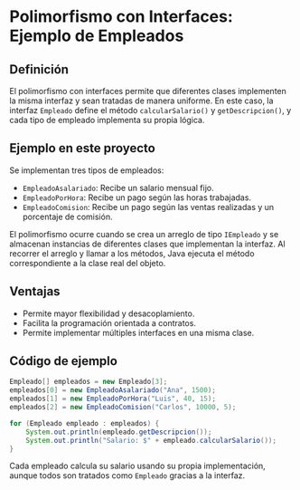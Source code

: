 # Polimorfismo con Interfaces: Ejemplo de Empleados

## Definición
El polimorfismo con interfaces permite que diferentes clases implementen la misma interfaz y sean tratadas de manera uniforme. En este caso, la interfaz `Empleado` define el método `calcularSalario()` y `getDescripcion()`, y cada tipo de empleado implementa su propia lógica.

## Ejemplo en este proyecto
Se implementan tres tipos de empleados:
- `EmpleadoAsalariado`: Recibe un salario mensual fijo.
- `EmpleadoPorHora`: Recibe un pago según las horas trabajadas.
- `EmpleadoComision`: Recibe un pago según las ventas realizadas y un porcentaje de comisión.

El polimorfismo ocurre cuando se crea un arreglo de tipo `IEmpleado` y se almacenan instancias de diferentes clases que implementan la interfaz. Al recorrer el arreglo y llamar a los métodos, Java ejecuta el método correspondiente a la clase real del objeto.

## Ventajas
- Permite mayor flexibilidad y desacoplamiento.
- Facilita la programación orientada a contratos.
- Permite implementar múltiples interfaces en una misma clase.

## Código de ejemplo
```java
Empleado[] empleados = new Empleado[3];
empleados[0] = new EmpleadoAsalariado("Ana", 1500);
empleados[1] = new EmpleadoPorHora("Luis", 40, 15);
empleados[2] = new EmpleadoComision("Carlos", 10000, 5);

for (Empleado empleado : empleados) {
    System.out.println(empleado.getDescripcion());
    System.out.println("Salario: $" + empleado.calcularSalario());
}
```

Cada empleado calcula su salario usando su propia implementación, aunque todos son tratados como `Empleado` gracias a la interfaz.
